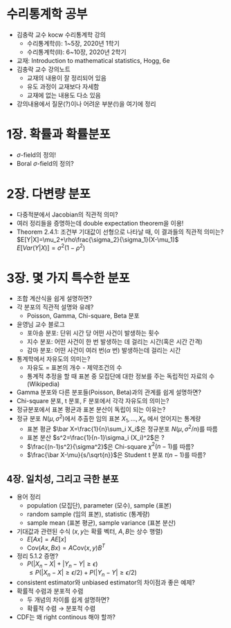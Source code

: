 # 수리통계학 공부 
- 김충락 교수 kocw 수리통계학 강의
  - 수리통계학(I): 1~5장, 2020년 1학기
  - 수리통계학(II): 6~10장, 2020년 2학기 
- 교재: Introduction to mathematical statistics, Hogg, 6e
- 김충락 교수 강의노트
  - 교재의 내용이 잘 정리되어 있음
  - 유도 과정이 교재보다 자세함
  - 교재에 없는 내용도 다소 있음
- 강의내용에서 질문(?)이나 어려운 부분(!)을 여기에 정리

# 1장. 확률과 확률분포
- $\sigma$-field의 정의!
- Boral $\sigma$-field의 정의?
    
# 2장. 다변량 분포
- 다중적분에서 Jacobian의 직관적 의미?
- 여러 정리들을 증명하는데 double expectation theorem을 이용!
- Theorem 2.4.1: 조건부 기대값이 선형으로 나타날 때, 이 결과들의 직관적 의미는?  
  $E[Y|X]=\mu_2+\rho\frac{\sigma_2}{\sigma_1}(X-\mu_1)$  
  $E[Var(Y|X)]=\sigma^2(1-\rho^2)$  
  
# 3장. 몇 가지 특수한 분포
- 조합 계산식을 쉽게 설명하면? 
- 각 분포의 직관적 설명와 유례?
  - Poisson, Gamma, Chi-square, Beta 분포
- 윤영님 교수 블로그
  - 포아송 분포: 단위 시간 당 어떤 사건이 발생하는 횟수
  - 지수 분포: 어떤 사건이 한 번 발생하는 데 걸리는 시간(혹은 시간 간격)
  - 감마 분포: 어떤 사건이 여러 번($\alpha$ 번) 발생하는데 걸리는 시간
- 통계학에서 자유도의 의미는?
  - 자유도 = 표본의 개수 - 제약조건의 수
  - 통계적 추정을 할 때 표본 중 모집단에 대한 정보를 주는 독립적인 자료의 수 (Wikipedia)
- Gamma 분포와 다른 분포들(Poisson, Beta)과의 관계를 쉽게 설명하면?
- Chi-square 분포, t 분포, F 분포에서 각각 자유도의 의미는?
- 정규분포에서 표본 평균과 표본 분산이 독립이 되는 이유는?
- 정규 분포 $N(\mu,\sigma^2)$에서 추출한 임의 표본 $X_1,...,X_n$ 에서 얻어지는 통계량
  - 표본 평균 $\bar X=\frac{1}{n}\sum_i X_i$은 정규분포 $N(\mu,\sigma^2/n)$를 따름
  - 표본 분산 $s^2=\frac{1}{n-1}\sigma_i (X_i)^2$은 ?
  - $\frac{(n-1)s^2}{\sigma^2}$은 Chi-square $\chi^2(n-1)$를 따름?
  - $\frac{\bar X-\mu}{s/\sqrt{n}}$은 Student t 분포 $t(n-1)$를 따름?

## 4장. 일치성, 그리고 극한 분포  
- 용어 정리
  - population (모집단), parameter (모수), sample (표본)
  - random sample (임의 표본), statistic (통계량)
  - sample mean (표본 평균), sample variance (표본 분산)
- 기대값과 관련된 수식 ($x,y$는 확률 벡터, $A,B$는 상수 행렬)
  - $E[Ax]=AE[x]$
  - $\text{Cov}(Ax,Bx)=A\text{Cov}(x,y)B^T$
- 정리 5.1.2 증명?
  - $P(|X_n-X|+|Y_n-Y|\ge\epsilon)$  
    $\le P(|X_n-X|\ge \epsilon/2) + P(|Y_n-Y|\ge \epsilon/2)$
- consistent estimator와 unbiased estimator의 차이점과 좋은 예제?
- 확률적 수렴과 분포적 수렴
  - 두 개념의 차이를 쉽게 설명하면?
  - 확률적 수렴 $\rightarrow$ 분포적 수렴
- CDF는 왜 right continous 해야 할까?
  
